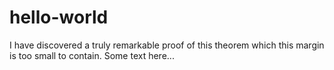# hello-world
I have discovered a truly remarkable proof of this theorem which this margin is too small to contain.
Some text here...
